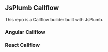 ## JsPlumb Callflow

This repo is a Callflow builder built with JsPlumb.

### Angular Callflow




### React Callflow

